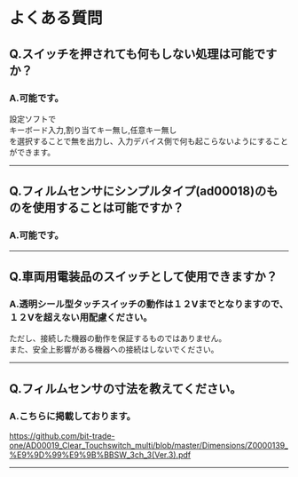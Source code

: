 # よくある質問
## Q.スイッチを押されても何もしない処理は可能ですか？
### A.可能です。
設定ソフトで  
キーボード入力,割り当てキー無し,任意キー無し  
を選択することで無を出力し、入力デバイス側で何も起こらないようにすることができます。

---
## Q.フィルムセンサにシンプルタイプ(ad00018)のものを使用することは可能ですか？
### A.可能です。
---

## Q.車両用電装品のスイッチとして使用できますか？

### A.透明シール型タッチスイッチの動作は１２Vまでとなりますので、１２Vを超えない用配慮ください。

ただし、接続した機器の動作を保証するものではありません。  
また、安全上影響がある機器への接続はしないでください。  


---

## Q.フィルムセンサの寸法を教えてください。

### A.こちらに掲載しております。

https://github.com/bit-trade-one/AD00019_Clear_Touchswitch_multi/blob/master/Dimensions/Z0000139_%E9%9D%99%E9%9B%BBSW_3ch_3(Ver.3).pdf

---
